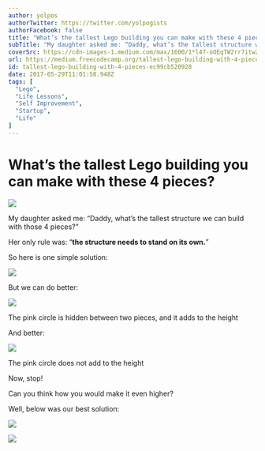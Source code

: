 ```yaml
---
author: yolpos
authorTwitter: https://twitter.com/yolpogists
authorFacebook: false
title: "What’s the tallest Lego building you can make with these 4 pieces?"
subTitle: "My daughter asked me: “Daddy, what’s the tallest structure we can build with those 4 pieces?”..."
coverSrc: https://cdn-images-1.medium.com/max/1600/1*l47-oOEqTW2rr7itwZz6XA.png
url: https://medium.freecodecamp.org/tallest-lego-building-with-4-pieces-ec99cb520928
id: tallest-lego-building-with-4-pieces-ec99cb520928
date: 2017-05-29T11:01:58.948Z
tags: [
  "Lego",
  "Life Lessons",
  "Self Improvement",
  "Startup",
  "Life"
]
---
```

# What’s the tallest Lego building you can make with these 4 pieces?



![](https://cdn-images-1.medium.com/max/1600/1*l47-oOEqTW2rr7itwZz6XA.png)



My daughter asked me: “Daddy, what’s the tallest structure we can build with those 4 pieces?”

Her only rule was: “**the structure needs to stand on its own.**”

So here is one simple solution:



![](https://cdn-images-1.medium.com/max/1600/1*ohtw32qxsMjEzJhOtJAqHQ.png)



But we can do better:



![](https://cdn-images-1.medium.com/max/1600/1*fno-KNLwKQ7tPIwy9cYoxw.png)

The pink circle is hidden between two pieces, and it adds to the height



And better:



![](https://cdn-images-1.medium.com/max/1600/1*iZ5hm_rQjO8-7wpVLaeIsg.png)

The pink circle does not add to the height



Now, stop!

Can you think how you would make it even higher?

Well, below was our best solution:



![](https://cdn-images-1.medium.com/max/1600/1*2JALsGmDUOQs8SBv36nkZA.png)





![](https://cdn-images-1.medium.com/max/1600/1*8VGCG08pkpxOjgn7XC6oZA.png)










